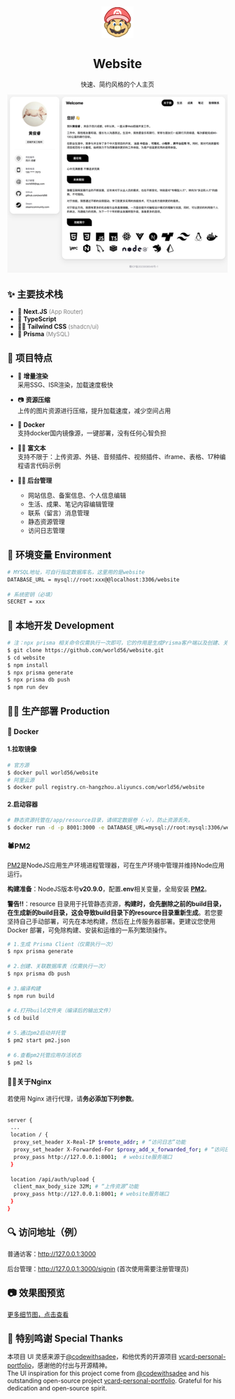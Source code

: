 <p align="center">
  <a href="https://devtt.com">
    <img width="72" src="https://raw.githubusercontent.com/world56/static/main/website/icon.svg">
  </a>
</p>

<h1 align="center">Website</h1>

<p align="center">快速、简约风格的个人主页</p>

![Home](https://raw.githubusercontent.com/world56/static/main/website/1.png)


## ✨ 主要技术栈
- 🍔 **Next.JS**  <span style="font-size: 13px;color: gray;">(App Router)</span>
- 🥪 **TypeScript**
- 🧑‍🎨 **Tailwind CSS**  <span style="font-size: 13px;color: gray;">(shadcn/ui)</span>
- 🍟 **Prisma**  <span style="font-size: 13px;color: gray;">(MySQL)</span>

## 🧙 项目特点

- 🥯 **增量渲染**  
采用SSG、ISR渲染，加载速度极快

- 📷 **资源压缩**  
上传的图片资源进行压缩，提升加载速度，减少空间占用

- 🐳 **Docker**  
支持docker国内镜像源，一键部署，没有任何心智负担

- 🧑‍🎨 **富文本**  
支持不限于：上传资源、外链、音频插件、视频插件、iframe、表格、17种编程语言代码示例

- 🙋‍♂️ **后台管理**  
  - 网站信息、备案信息、个人信息编辑  
  - 生活、成果、笔记内容编辑管理
  - 联系（留言）消息管理  
  - 静态资源管理  
  - 访问日志管理  
 
## 👮 环境变量 Environment

```bash
# MYSQL地址，可自行指定数据库名，这里用的是website
DATABASE_URL = mysql://root:xxx@@localhost:3306/website

# 系统密钥（必填）
SECRET = xxx
```

## 👷 本地开发 Development

```bash
# 注：npx prisma 相关命令仅需执行一次即可，它的作用是生成Prisma客户端以及创建、关联数据库表
$ git clone https://github.com/world56/website.git
$ cd website
$ npm install
$ npx prisma generate
$ npx prisma db push
$ npm run dev
```

## 🧑‍💼 生产部署 Production

### 🐳 Docker
#### 1.拉取镜像

```bash
# 官方源
$ docker pull world56/website
# 阿里云源
$ docker pull registry.cn-hangzhou.aliyuncs.com/world56/website
```

#### 2.启动容器

```bash
# 静态资源托管在/app/resource目录，请绑定数据卷（-v），防止资源丢失。
$ docker run -d -p 8001:3000 -e DATABASE_URL=mysql://root:mysql:3306/website -e SECRET=your_key -v ~/app/website/resource:/app/resource world56/website
```


### 🕷️PM2

<p><a href='https://github.com/Unitech/pm2'>PM2</a>是NodeJS应用生产环境进程管理器，可在生产环境中管理并维持Node应用运行。</p>

<p><b>构建准备</b>：NodeJS版本号<b>v20.9.0</b>，配置<b>.env</b>相关变量，全局安装 <a href='https://github.com/Unitech/pm2'><b>PM2</b></a>。</p>

<p><b>警告‼️</b>：resource 目录用于托管静态资源，<b>构建时，会先删除之前的build目录，在生成新的build目录，这会导致build目录下的resource目录重新生成</b>。若您要坚持自己手动部署，可先在本地构建，然后在上传服务器部署。更建议您使用 Docker 部署，可免除构建、安装和运维的一系列繁琐操作。</p>

```bash
# 1.生成 Prisma Client（仅需执行一次）
$ npx prisma generate

# 2.创建、关联数据库表（仅需执行一次）
$ npx prisma db push

# 3.编译构建
$ npm run build

# 4.打开build文件夹（编译后的输出文件）
$ cd build

# 5.通过pm2启动并托管
$ pm2 start pm2.json

# 6.查看pm2托管应用存活状态
$ pm2 ls
```


### 🙋‍♂️关于Nginx
<p>若使用 Nginx 进行代理，请<b>务必添加下列参数</b>。</p>

```bash

server {
 ...
 location / {
  proxy_set_header X-Real-IP $remote_addr; # “访问日志”功能
  proxy_set_header X-Forwarded-For $proxy_add_x_forwarded_for; # “访问日志”功能
  proxy_pass http://127.0.0.1:8001;  # website服务端口
 }

 location /api/auth/upload {
  client_max_body_size 32M; # “上传资源”功能
  proxy_pass http://127.0.0.1:8001; # website服务端口
 }
}

```

## 🔍 访问地址（例）
<p>普通访客：<a href="http://127.0.0.1:3000">http://127.0.0.1:3000</a></p>
<p>后台管理：<a href="http://127.0.0.1:3000/signin">http://127.0.0.1:3000/signin</a>  (首次使用需要注册管理员) </p>


## 📷 效果图预览
[更多细节图，点击查看](https://github.com/world56/static/tree/main/website)


## 🙏 特别鸣谢 Special Thanks

本项目 UI 灵感来源于[@codewithsadee](https://github.com/codewithsadee)，和他优秀的开源项目 [vcard-personal-portfolio](https://github.com/codewithsadee/vcard-personal-portfolio)，感谢他的付出与开源精神。  
The UI inspiration for this project come from [@codewithsadee](https://github.com/codewithsadee) and his outstanding open-source project [vcard-personal-portfolio](https://github.com/codewithsadee/vcard-personal-portfolio). Grateful for his dedication and open-source spirit.